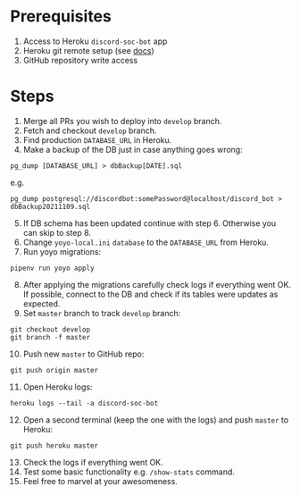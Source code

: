 # Prerequisites
1. Access to Heroku `discord-soc-bot` app
2. Heroku git remote setup (see [docs](https://devcenter.heroku.com/articles/git))
3. GitHub repository write access

# Steps
1. Merge all PRs you wish to deploy into `develop` branch.
2. Fetch and checkout `develop` branch.
3. Find production `DATABASE_URL` in Heroku.
4. Make a backup of the DB just in case anything goes wrong:
```
pg_dump [DATABASE_URL] > dbBackup[DATE].sql
```
e.g.
```
pg_dump postgresql://discordbot:somePassword@localhost/discord_bot > dbBackup20211109.sql
```
5. If DB schema has been updated continue with step 6. Otherwise you can skip to step 8.
6. Change `yoyo-local.ini` `database` to the `DATABASE_URL` from Heroku.
7. Run yoyo migrations:
```
pipenv run yoyo apply
```
8. After applying the migrations carefully check logs if everything went OK. If possible, connect to the DB and check if its tables were updates as expected.
9. Set `master` branch to track `develop` branch:
```
git checkout develop
git branch -f master
```
10. Push new `master` to GitHub repo:
```
git push origin master
```
11. Open Heroku logs:
```
heroku logs --tail -a discord-soc-bot
```
12. Open a second terminal (keep the one with the logs) and push `master` to Heroku:
```
git push heroku master
```
13. Check the logs if everything went OK.
14. Test some basic functionality e.g. `/show-stats` command.
15. Feel free to marvel at your awesomeness.
